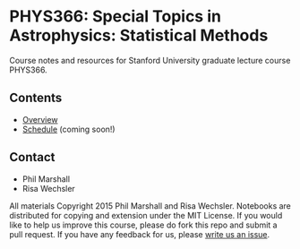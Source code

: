 # PHYS366: Special Topics in Astrophysics: Statistical Methods 

Course notes and resources for Stanford University graduate lecture course PHYS366.

## Contents

* [Overview](https://github.com/drphilmarshall/StatisticalMethods/blob/master/Overview.md)
* [Schedule](https://github.com/drphilmarshall/StatisticalMethods/blob/master/Schedule.md) (coming soon!)

## Contact

* Phil Marshall
* Risa Wechsler

All materials Copyright 2015 Phil Marshall and Risa Wechsler. Notebooks are distributed for copying and extension under the MIT License. If you would like to help us improve this course, please do fork this repo and submit a pull request. If you have any feedback for us, please [write us an issue](https://github.com/drphilmarshall/StatisticalMethods/issues).
